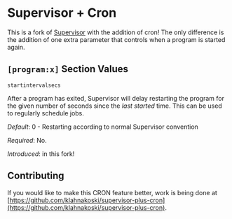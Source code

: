 Supervisor + Cron
=================

This is a fork of [Supervisor](https://github.com/Supervisor/supervisor)
with the addition of cron!  The only difference is the addition of one
extra parameter that controls when a program is started again.

``[program:x]`` Section Values
------------------------------

``startintervalsecs``

  After a program has exited, Supervisor will delay restarting the program
  for the given number of seconds since the *last started* time.  This
  can be used to regularly schedule jobs.

  *Default*: 0 - Restarting according to normal Supervisor convention

  *Required*:  No.

  *Introduced*: in this fork!


Contributing
------------

If you would like to make this CRON feature better, work is being done at 
[https://github.com/klahnakoski/supervisor-plus-cron](https://github.com/klahnakoski/supervisor-plus-cron).
